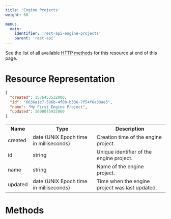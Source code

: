 ```yaml
---
title: 'Engine Projects'
weight: 60

menu:
  main:
    identifier: 'rest-api-engine-projects'
    parent: 'rest-api'
---
```


See the list of all available [HTTP methods](#methods) for this resource at end of this page.

# Resource Representation

```json
{
  "created": 1576453532000,
  "id": "6636a1c7-506b-4f00-b336-7f54f6a33ae5",
  "name": "My First Engine Project",
  "updated": 1608075932000
}
```

<table class="table table-striped">
 <tr>
   <th>Name</th>
   <th>Type</th>
   <th>Description</th>
 </tr>
  <tr>
    <td>created</td>
    <td>date (UNIX Epoch time in milliseconds)</td>
    <td>Creation time of the engine project.</td>
  </tr>
  <tr>
    <td>id</td>
    <td>string</td>
    <td>Unique identifier of the engine project.</td>
  </tr>
  <tr>
    <td>name</td>
    <td>string</td>
    <td>Name of the engine project.</td>
  </tr>
  <tr>
    <td>updated</td>
    <td>date (UNIX Epoch time in milliseconds)</td>
    <td>Time when the engine project was last updated.</td>
  </tr>
</table>

# Methods
